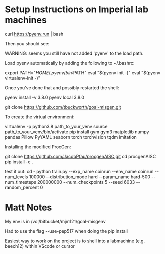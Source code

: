 # Setup Instructions on Imperial lab machines

curl https://pyenv.run | bash

Then you should see:

WARNING: seems you still have not added 'pyenv' to the load path.

Load pyenv automatically by adding
the following to ~/.bashrc:

export PATH="$HOME/.pyenv/bin:$PATH"
eval "$(pyenv init -)"
eval "$(pyenv virtualenv-init -)"

 
Once you've done that and possibly restarted the shell:


pyenv install -v 3.8.0
pyenv local 3.8.0


git clone https://github.com/tbuckworth/goal-misgen.git


To create the virtual environment:

virtualenv -p python3.8 path_to_your_venv
source path_to_your_venv/bin/activate
pip install gym gym3 matplotlib numpy pandas Pillow PyYAML seaborn torch torchvision tqdm imitation

Installing the modified ProcGen:

git clone https://github.com/JacobPfau/procgenAISC.git
cd procgenAISC
pip install -e .

test it out:
cd -
python train.py --exp_name coinrun --env_name coinrun --num_levels 100000 --distribution_mode hard --param_name hard-500 --num_timesteps 200000000 --num_checkpoints 5 --seed 6033 --random_percent 0

# Matt Notes

My env is in /vol/bitbucket/mjm121/goal-misgenv

Had to use the flag --use-pep517 when doing the pip install

Easiest way to work on the project is to shell into a labmachine (e.g. beech12) within VScode or cursor
